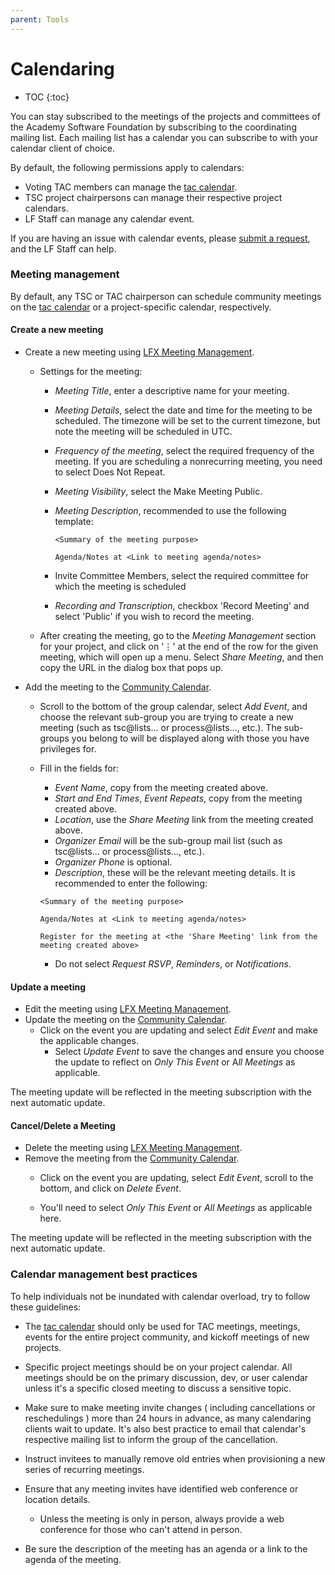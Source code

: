 ```yaml
---
parent: Tools
---
```


# Calendaring

* TOC
{:toc}

You can stay subscribed to the meetings of the projects and committees of the Academy Software Foundation by subscribing to the coordinating mailing list. Each mailing list has a calendar you can subscribe to with your calendar client of choice.

By default, the following permissions apply to calendars:

- Voting TAC members can manage the [tac calendar][].
- TSC project chairpersons can manage their respective project calendars.
- LF Staff can manage any calendar event.

If you are having an issue with calendar events, please [submit a request][], and the LF Staff can help.

### Meeting management

By default, any TSC or TAC chairperson can schedule community meetings on the [tac calendar][] or a project-specific calendar, respectively. 

#### Create a new meeting

- Create a new meeting using [LFX Meeting Management](https://docs.linuxfoundation.org/lfx/project-control-center/it-services-for-a-project/meetings#scheduling-a-meeting). 

  - Settings for the meeting:

    - *Meeting Title*, enter a descriptive name for your meeting.

    - *Meeting Details*, select the date and time for the meeting to be scheduled. The timezone will be set to the current timezone, but note the meeting will be scheduled in UTC.

    - *Frequency of the meeting*, select the required frequency of the meeting. If you are scheduling a nonrecurring meeting, you need to select Does Not Repeat.

    - *Meeting Visibility*, select the Make Meeting Public.

    - *Meeting Description*, recommended to use the following template:

      ```
      <Summary of the meeting purpose>
      
      Agenda/Notes at <Link to meeting agenda/notes>
      ```

    - Invite Committee Members, select the required committee for which the meeting is scheduled

    - *Recording and Transcription*, checkbox 'Record Meeting' and select 'Public' if you wish to record the meeting.

  - After creating the meeting, go to the *Meeting Management* section for your project, and click on '⋮' at the end of the row for the given meeting, which will open up a menu. Select *Share Meeting*, and then copy the URL in the dialog box that pops up.

- Add the meeting to the [Community Calendar][].

  - Scroll to the bottom of the group calendar, select *Add Event*, and choose the relevant sub-group you are trying to create a new meeting (such as tsc@lists... or process@lists..., etc.). The sub-groups you belong to will be displayed along with those you have privileges for. 

  - Fill in the fields for:

    - *Event Name*, copy from the meeting created above.
    - *Start and End Times*, *Event Repeats*, copy from the meeting created above.
    - *Location*, use the *Share Meeting* link from the meeting created above. 
    - *Organizer Email* will be the sub-group mail list (such as tsc@lists... or process@lists..., etc.).
    - *Organizer Phone* is optional.
    - *Description*, these will be the relevant meeting details. It is recommended to enter the following:

    ```
    <Summary of the meeting purpose>
    
    Agenda/Notes at <Link to meeting agenda/notes>
    
    Register for the meeting at <the 'Share Meeting' link from the meeting created above>
    ```

    - Do not select *Request RSVP*, *Reminders*, or *Notifications*.


#### Update a meeting

- Edit the meeting using [LFX Meeting Management](https://docs.linuxfoundation.org/lfx/project-control-center/it-services-for-a-project/meetings#flexible-scheduling-of-a-meeting).
- Update the meeting on the [Community Calendar][].
  - Click on the event you are updating and select *Edit Event* and make the applicable changes. 
    - Select *Update Event* to save the changes and ensure you choose the update to reflect on *Only This Event* or A*ll Meetings* as applicable.


The meeting update will be reflected in the meeting subscription with the next automatic update.

#### Cancel/Delete a Meeting   

- Delete the meeting using [LFX Meeting Management](https://docs.linuxfoundation.org/lfx/project-control-center/it-services-for-a-project/meetings#delete-meetings).
- Remove the meeting from the [Community Calendar][].
  - Click on the event you are updating, select *Edit Event*, scroll to the bottom, and click on *Delete Event*.

  - You'll need to select *Only This Event* or *All Meetings* as applicable here.


The meeting update will be reflected in the meeting subscription with the next automatic update.

### Calendar management best practices

To help individuals not be inundated with calendar overload, try to follow these guidelines:

- The [tac calendar][] should only be used for TAC meetings, meetings, events for the entire project community, and kickoff meetings of new projects.
- Specific project meetings should be on your project calendar. All meetings should be on the primary discussion, dev, or user calendar unless it's a specific closed meeting to discuss a sensitive topic.
- Make sure to make meeting invite changes ( including cancellations or reschedulings ) more than 24 hours in advance, as many calendaring clients wait to update. It's also best practice to email that calendar's respective mailing list to inform the group of the cancellation.
- Instruct invitees to manually remove old entries when provisioning a new series of recurring meetings.

- Ensure that any meeting invites have identified web conference or location details.
  - Unless the meeting is only in person, always provide a web conference for those who can't attend in person.
- Be sure the description of the meeting has an agenda or a link to the agenda of the meeting.

[Code of Conduct]: /code_of_conduct
[submit a request]: https://servicedesk.aswf.io
[tac calendar]: https://lists.aswf.io/g/tac/calendar
[Community Calendar]: https://calendar.aswf.io/
[Slack]: https://slack.aswf.io
[TAC Mailing List]: https://lists.aswf.io/g/tac
